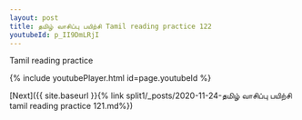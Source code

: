 ```yaml
---
layout: post
title: தமிழ் வாசிப்பு பயிற்சி Tamil reading practice 122
youtubeId: p_II9DmLRjI
---
```

 
 
Tamil reading practice
 
 
 
 
 


{% include youtubePlayer.html id=page.youtubeId %}
 
[Next]({{ site.baseurl }}{% link  split1/_posts/2020-11-24-தமிழ் வாசிப்பு பயிற்சி tamil reading practice 121.md%})
 

